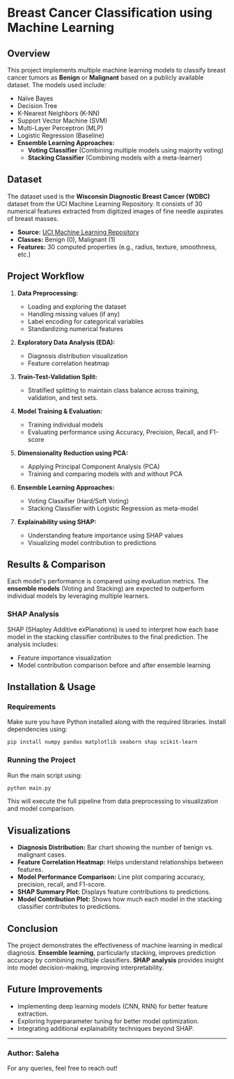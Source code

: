 # Breast Cancer Classification using Machine Learning

## Overview
This project implements multiple machine learning models to classify breast cancer tumors as **Benign** or **Malignant** based on a publicly available dataset. The models used include:

- Naïve Bayes
- Decision Tree
- K-Nearest Neighbors (K-NN)
- Support Vector Machine (SVM)
- Multi-Layer Perceptron (MLP)
- Logistic Regression (Baseline)
- **Ensemble Learning Approaches:**
  - **Voting Classifier** (Combining multiple models using majority voting)
  - **Stacking Classifier** (Combining models with a meta-learner)

## Dataset
The dataset used is the **Wisconsin Diagnostic Breast Cancer (WDBC)** dataset from the UCI Machine Learning Repository. It consists of 30 numerical features extracted from digitized images of fine needle aspirates of breast masses.

- **Source:** [UCI Machine Learning Repository](https://archive.ics.uci.edu/ml/machine-learning-databases/breast-cancer-wisconsin/)
- **Classes:** Benign (0), Malignant (1)
- **Features:** 30 computed properties (e.g., radius, texture, smoothness, etc.)

## Project Workflow

1. **Data Preprocessing:**
   - Loading and exploring the dataset
   - Handling missing values (if any)
   - Label encoding for categorical variables
   - Standardizing numerical features
   
2. **Exploratory Data Analysis (EDA):**
   - Diagnosis distribution visualization
   - Feature correlation heatmap
   
3. **Train-Test-Validation Split:**
   - Stratified splitting to maintain class balance across training, validation, and test sets.
   
4. **Model Training & Evaluation:**
   - Training individual models
   - Evaluating performance using Accuracy, Precision, Recall, and F1-score
   
5. **Dimensionality Reduction using PCA:**
   - Applying Principal Component Analysis (PCA)
   - Training and comparing models with and without PCA
   
6. **Ensemble Learning Approaches:**
   - Voting Classifier (Hard/Soft Voting)
   - Stacking Classifier with Logistic Regression as meta-model
   
7. **Explainability using SHAP:**
   - Understanding feature importance using SHAP values
   - Visualizing model contribution to predictions

## Results & Comparison
Each model's performance is compared using evaluation metrics. The **ensemble models** (Voting and Stacking) are expected to outperform individual models by leveraging multiple learners.

### SHAP Analysis
SHAP (SHapley Additive exPlanations) is used to interpret how each base model in the stacking classifier contributes to the final prediction. The analysis includes:
- Feature importance visualization
- Model contribution comparison before and after ensemble learning

## Installation & Usage

### Requirements
Make sure you have Python installed along with the required libraries. Install dependencies using:
```bash
pip install numpy pandas matplotlib seaborn shap scikit-learn
```

### Running the Project
Run the main script using:
```bash
python main.py
```
This will execute the full pipeline from data preprocessing to visualization and model comparison.

## Visualizations
- **Diagnosis Distribution:** Bar chart showing the number of benign vs. malignant cases.
- **Feature Correlation Heatmap:** Helps understand relationships between features.
- **Model Performance Comparison:** Line plot comparing accuracy, precision, recall, and F1-score.
- **SHAP Summary Plot:** Displays feature contributions to predictions.
- **Model Contribution Plot:** Shows how much each model in the stacking classifier contributes to predictions.

## Conclusion
The project demonstrates the effectiveness of machine learning in medical diagnosis. **Ensemble learning**, particularly stacking, improves prediction accuracy by combining multiple classifiers. **SHAP analysis** provides insight into model decision-making, improving interpretability.

## Future Improvements
- Implementing deep learning models (CNN, RNN) for better feature extraction.
- Exploring hyperparameter tuning for better model optimization.
- Integrating additional explainability techniques beyond SHAP.

---
### Author: Saleha
For any queries, feel free to reach out!
